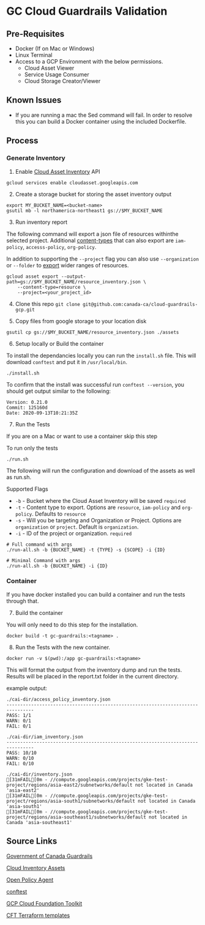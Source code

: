 # GC Cloud Guardrails Validation

## Pre-Requisites

- Docker (If on Mac or Windows)
- Linux Terminal
- Access to a GCP Environment with the below permissions.
	- Cloud Asset Viewer
	- Service Usage Consumer
	- Cloud Storage Creator/Viewer

## Known Issues
- If you are running a mac the Sed command will fail. In order to resolve this you can build a Docker container using the included Dockerfile.

##  Process

### Generate Inventory
1. Enable [Cloud Asset Inventory](https://cloud.google.com/asset-inventory) API
```
gcloud services enable cloudasset.googleapis.com
```

2. Create a storage bucket for storing the asset inventory output
```
export MY_BUCKET_NAME=<bucket-name>
gsutil mb -l northamerica-northeast1 gs://$MY_BUCKET_NAME
```

3. Run inventory report

The following command will export a json file of resources withinthe selected project. Additional [content-types](https://cloud.google.com/asset-inventory/docs/reference/rpc/google.cloud.asset.v1#contenttypehttps://cloud.google.com/asset-inventory/docs/reference/rpc/google.cloud.asset.v1#contenttype) that can also export are `iam-policy`, `accesss-policy`, `org-policy`. 

In addition to  supporting the `--project` flag you can also use `--organization`  or `--folder` to [export](https://cloud.google.com/asset-inventory/docs/exporting-to-cloud-storage#exporting_an_asset_snapshot_for_an_organization_or_folder) wider ranges of resources.

```
gcloud asset export --output-path=gs://$MY_BUCKET_NAME/resource_inventory.json \
	--content-type=resource \ 
	--project=<your_project_id>
```

4. Clone this repo `git clone git@github.com:canada-ca/cloud-guardrails-gcp.git`

5. Copy files from google storage to your location disk
```
gsutil cp gs://$MY_BUCKET_NAME/resource_inventory.json ./assets
```

6. Setup locally or Build the container

To install the dependancies locally you can run the `install.sh` file. This will download `conftest` and put it in `/usr/local/bin`.

```
./install.sh
```

To confirm that the install was successful run `conftest --version`, you should get output similar to the following:
```
Version: 0.21.0
Commit: 125160d
Date: 2020-09-13T10:21:35Z
```

7. Run the Tests

If you are on a Mac or want to use a container skip this step

To run only the tests
```
./run.sh
```

The following will run the configuration and download of the assets as well as run.sh.

Supported Flags
- `-b` - Bucket where the Cloud Asset Inventory will be saved `required`
- `-t` - Content type to export. Options are `resource`, `iam-policy` and `org-policy`. Defaults to `resource`
- `-s` - Will you be targeting and Organization or Project. Options are `organization` or `project`. Default is `organization`.
- `-i` - ID of the project or organization. `required`

```
# Full command with args
./run-all.sh -b {BUCKET_NAME} -t {TYPE} -s {SCOPE} -i {ID}
```

```
# Minimal Command with args
./run-all.sh -b {BUCKET_NAME} -i {ID}
```

### Container

If you have docker installed you can build a container and run the tests through that.

7. Build the container

You will only need to do this step for the installation.
```
docker build -t gc-guardrails:<tagname> .
```

8. Run the Tests with the new container.

```
docker run -v $(pwd):/app gc-guardrails:<tagname>
```

This will format the output from the inventory dump and run the tests. Results will be placed in the report.txt folder in the current directory.

example output:

```
./cai-dir/access_policy_inventory.json
--------------------------------------------------------------------------------
PASS: 1/1
WARN: 0/1
FAIL: 0/1

./cai-dir/iam_inventory.json
--------------------------------------------------------------------------------
PASS: 10/10
WARN: 0/10
FAIL: 0/10

./cai-dir/inventory.json
[31mFAIL[0m - //compute.googleapis.com/projects/gke-test-project/regions/asia-east2/subnetworks/default not located in Canada 'asia-east2'
[31mFAIL[0m - //compute.googleapis.com/projects/gke-test-project/regions/asia-south1/subnetworks/default not located in Canada 'asia-south1'
[31mFAIL[0m - //compute.googleapis.com/projects/gke-test-project/regions/asia-southeast1/subnetworks/default not located in Canada 'asia-southeast1'
```

## Source Links
[Government of Canada Guardrails](https://github.com/canada-ca/cloud-guardrails)

[Cloud Inventory Assets](https://cloud.google.com/asset-inventory/docs/overviewhttps://cloud.google.com/asset-inventory/docs/overview)

[Open Policy Agent](https://www.openpolicyagent.org/)

[conftest](https://www.conftest.dev/)

[GCP Cloud Foundation Toolkit](https://github.com/GoogleCloudPlatform/cloud-foundation-toolkit)

[CFT Terraform templates](https://github.com/terraform-google-modules/terraform-example-foundation)
